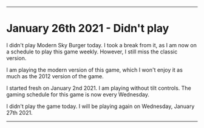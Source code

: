 
***

# January 26th 2021 - Didn't play

I didn't play Modern Sky Burger today. I took a break from it, as I am now on a schedule to play this game weekly. However, I still miss the classic version.

I am playing the modern version of this game, which I won't enjoy it as much as the 2012 version of the game.

I started fresh on January 2nd 2021. I am playing without tilt controls. The gaming schedule for this game is now every Wednesday.

I didn't play the game today. I will be playing again on Wednesday, January 27th 2021.

***
